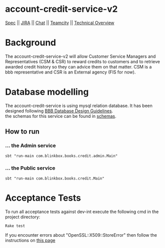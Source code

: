 # account-credit-service-v2

[Spec](http://jira.blinkbox.local/confluence/pages/viewpage.action?pageId=21436336) ||
[JIRA](http://jira.blinkbox.local/jira/secure/RapidBoard.jspa?rapidView=107) ||
[Chat](https://blinkbox.slack.com/messages/books-cust-services/) ||
[Teamcity](http://grisham.blinkbox.local:8111/project.html?projectId=Books_Platform_Agora_AccountCreditServiceV2) ||
[Technical Overview](https://git.mobcastdev.com/Agora/account-credit-service-v2/tree/master/accountCreditServiceV2-2.png)

# Background
The account-credit-service-v2 will allow Customer Service Managers and Representatives (CSM & CSR) to reward credits to customers and to retrieve awarded credit history so they can advice them on that matter. 
CSM is a bbb representative and CSR is an External agency (FIS for now).

# Database modelling
The account-credit-service is using mysql relation database. It has been designed following [BBB Database Design Guidelines](http://jira.blinkbox.local/confluence/display/PT/MySQL+Database+Design+Guidelines).  
the schemas for this service can be found in [schemas](https://git.mobcastdev.com/Agora/account-credit-service-v2/tree/master/schemas).

## How to run
### ... the Admin service
`sbt "run-main com.blinkbox.books.credit.admin.Main"`

### ... the Public service
`sbt "run-main com.blinkbox.books.credit.Main"`

# Acceptance Tests
To run all acceptance tests against dev-int execute the following cmd in the project directory:
```
Rake test
```

If you encounter errors about "OpenSSL::X509::StoreError" then follow the instructions on [this page](http://jira.blinkbox.local/confluence/display/PT/StartSSL+Certificates)
